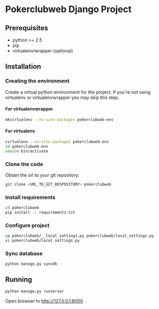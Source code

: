 # Pokerclubweb Django Project #
## Prerequisites ##

- python >= 2.5
- pip
- virtualenv/wrapper (optional)

## Installation ##
### Creating the environment ###
Create a virtual python environment for the project.
If you're not using virtualenv or virtualenvwrapper you may skip this step.

#### For virtualenvwrapper ####
```bash
mkvirtualenv --no-site-packages pokerclubweb-env
```

#### For virtualenv ####
```bash
virtualenv --no-site-packages pokerclubweb-env
cd pokerclubweb-env
source bin/activate
```

### Clone the code ###
Obtain the url to your git repository.

```bash
git clone <URL_TO_GIT_RESPOSITORY> pokerclubweb
```

### Install requirements ###
```bash
cd pokerclubweb
pip install -r requirements.txt
```

### Configure project ###
```bash
cp pokerclubweb/__local_settings.py pokerclubweb/local_settings.py
vi pokerclubweb/local_settings.py
```

### Sync database ###
```bash
python manage.py syncdb
```

## Running ##
```bash
python manage.py runserver
```

Open browser to http://127.0.0.1:8000
